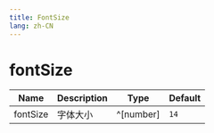 ```yaml
---
title: FontSize
lang: zh-CN
---
```


# fontSize

| Name               | Description      | Type                         | Default |
|--------------------|------------------|------------------------------| ------- |
| fontSize        |   字体大小        | ^[number]| `14`|
